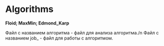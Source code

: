 # Algorithms
**Floid; MaxMin; Edmond_Karp**

Файл с названием алгоритма - файл для анализа алгоритма./n
Файл с названием job_ - файл для работы с алгоритмом.

